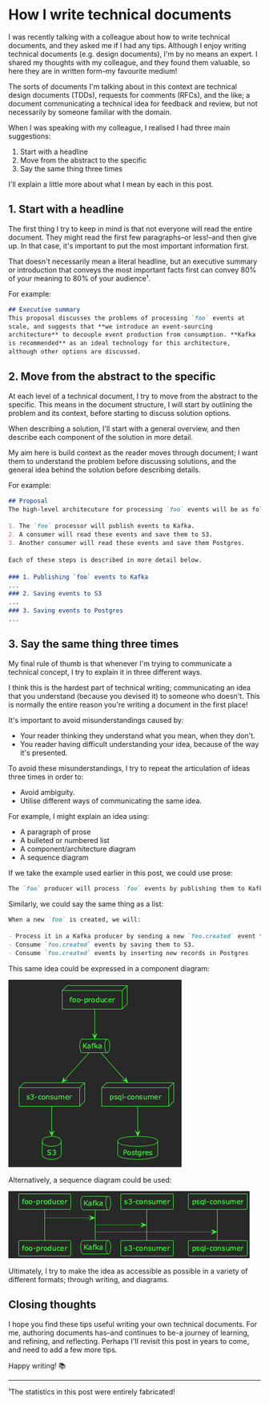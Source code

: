 # How I write technical documents

I was recently talking with a colleague about how to write technical documents, and they asked me if I had any tips. Although I enjoy writing technical documents (e.g. design documents), I'm by no means an expert. I shared my thoughts with my colleague, and they found them valuable, so here they are in written form&#x2013;my favourite medium!

The sorts of documents I'm talking about in this context are technical design documents (TDDs), requests for comments (RFCs), and the like; a document communicating a technical idea for feedback and review, but not necessarily by someone familiar with the domain.

When I was speaking with my colleague, I realised I had three main suggestions:

1.  Start with a headline
2.  Move from the abstract to the specific
3.  Say the same thing three times

I'll explain a little more about what I mean by each in this post.


## 1. Start with a headline

The first thing I try to keep in mind is that not everyone will read the entire document. They might read the first few paragraphs&#x2013;or less!&#x2013;and then give up. In that case, it's important to put the most important information first.

That doesn't necessarily mean a literal headline, but an executive summary or introduction that conveys the most important facts first can convey 80% of your meaning to 80% of your audience¹.

For example:

```markdown
## Executive summary
This proposal discusses the problems of processing `foo` events at
scale, and suggests that **we introduce an event-sourcing
architecture** to decouple event production from consumption. **Kafka
is recommended** as an ideal technology for this architecture,
although other options are discussed.
```


## 2. Move from the abstract to the specific

At each level of a technical document, I try to move from the abstract to the specific. This means in the document structure, I will start by outlining the problem and its context, before starting to discuss solution options.

When describing a solution, I'll start with a general overview, and then describe each component of the solution in more detail.

My aim here is build context as the reader moves through document; I want them to understand the problem before discussing solutions, and the general idea behind the solution before describing details.

For example:

```markdown
## Proposal
The high-level architecuture for processing `foo` events will be as follows:

1. The `foo` processor will publish events to Kafka.
2. A consumer will read these events and save them to S3.
3. Another consumer will read these events and save them Postgres.

Each of these steps is described in more detail below.

### 1. Publishing `foo` events to Kafka
...
### 2. Saving events to S3
...
### 3. Saving events to Postgres
...
```


## 3. Say the same thing three times

My final rule of thumb is that whenever I'm trying to communicate a technical concept, I try to explain it in three different ways.

I think this is the hardest part of technical writing; communicating an idea that you understand (because you devised it) to someone who doesn't. This is normally the entire reason you're writing a document in the first place!

It's important to avoid misunderstandings caused by:

-   Your reader thinking they understand what you mean, when they don't.
-   You reader having difficult understanding your idea, because of the way it's presented.

To avoid these misunderstandings, I try to repeat the articulation of ideas three times in order to:

-   Avoid ambiguity.
-   Utilise different ways of communicating the same idea.

For example, I might explain an idea using:

-   A paragraph of prose
-   A bulleted or numbered list
-   A component/architecture diagram
-   A sequence diagram

If we take the example used earlier in this post, we could use prose:

```markdown
The `foo` producer will process `foo` events by publishing them to Kafka in the `foo.created` topic. This topic will be consumed by two different consumers: an S3 consumer, and a Postgres consumer. The S3 consumer will process `foo.created` events by saving them as an object in S3, whereas the Postgres consumer will insert a new record into a Postgres database.
```

Similarly, we could say the same thing as a list:

```markdown
When a new `foo` is created, we will:

- Process it in a Kafka producer by sending a new `foo.created` event to Kafka.
- Consume `foo.created` events by saving them to S3.
- Consume `foo.created` events by inserting new records in Postgres
```

This same idea could be expressed in a component diagram:

![img](2025-04-11-how-i-write-technical-documents.org-component-diagram.png)

Alternatively, a sequence diagram could be used:

![img](2025-04-11-how-i-write-technical-documents.org-sequence-diagram.png)

Ultimately, I try to make the idea as accessible as possible in a variety of different formats; through writing, and diagrams.


## Closing thoughts

I hope you find these tips useful writing your own technical documents. For me, authoring documents has&#x2013;and continues to be-a journey of learning, and refining, and reflecting. Perhaps I'll revisit this post in years to come, and need to add a few more tips.

Happy writing! 📚

---

¹The statistics in this post were entirely fabricated!
